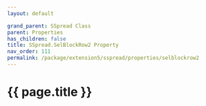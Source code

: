 ```yaml
---
layout: default

grand_parent: SSpread Class
parent: Properties
has_children: false
title: SSpread.SelBlockRow2 Property
nav_order: 111
permalink: /package/extension5/sspread/properties/selblockrow2
---
```

# {{ page.title }}